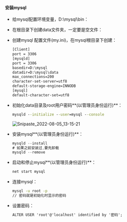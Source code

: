 #### 安装mysql

- 给mysql配置环境变量，D:\mysql\bin：

- 在根目录下创建data文件夹，一定要是空文件：

- 创建mysql 配置文件(my.ini)，在mysql根目录下创建：

  ``` cmd
  [Client]
  port = 3306
  [mysqld]
  port = 3306
  basedir=D:\mysql
  datadir=D:\mysql\data
  max_connections=200
  character-set-server=utf8
  default-storage-engine=INNODB
  [mysql]
  default-character-set=utf8
  ```

- 初始化data目录及root用户密码**(以管理员身份运行)**：

  ``` cmd
  mysqld --initialize --user=mysql --console
  ```

  

  ![Snipaste_2022-08-05_13-15-21](https://cdn.jsdelivr.net/gh/ilmangoi/imgRepo@main/img/Snipaste_2022-08-05_13-15-21.png)

- 安装mysql**(以管理员身份运行)**：

  ``` js
  mysqld --install
  # 如果之前安装过,要先卸载
  mysqld --remove
  ```

- 启动和停止mysql**(以管理员身份运行)**：

  ``` cmd
  net start mysql
  ```

- 连接mysql：

  ``` cmd
  mysql -u root -p
  // 密码就是初始化时显示的密码
  ```

- 设置密码：

  ``` cmd
  ALTER USER 'root'@'localhost' identified by '密码';
  ```

  

